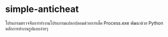 # simple-anticheat
โปรแกรมตรวจจับการทำงานโปรแกรมแปลกปลอมด้วยการเช็ค Process.exe พัฒนาด้วย Python หลักการทำงานรูปแบบง่ายๆ
